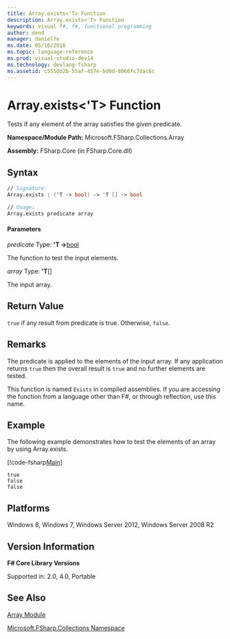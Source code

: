 ```yaml
---
title: Array.exists<'T> Function
description: Array.exists<'T> Function
keywords: visual f#, f#, functional programming
author: dend
manager: danielfe
ms.date: 05/16/2016
ms.topic: language-reference
ms.prod: visual-studio-dev14
ms.technology: devlang-fsharp
ms.assetid: c555dd2b-55af-457e-bd0d-8066fc7dac6c 
---
```


# Array.exists<'T> Function

Tests if any element of the array satisfies the given predicate.

**Namespace/Module Path:** Microsoft.FSharp.Collections.Array

**Assembly:** FSharp.Core (in FSharp.Core.dll)


## Syntax

```fsharp
// Signature:
Array.exists : ('T -> bool) -> 'T [] -> bool

// Usage:
Array.exists predicate array
```

#### Parameters
*predicate*
Type: **'T -&gt;**[bool](https://msdn.microsoft.com/library/89c0cf9c-49ce-4207-a3be-555851a67dd5)


The function to test the input elements.


*array*
Type: **'T**[[]](https://msdn.microsoft.com/library/def20292-9aae-4596-9275-b94e594f8493)


The input array.


## Return Value

`true` if any result from predicate is true. Otherwise, `false`.
## Remarks
The predicate is applied to the elements of the input array. If any application returns `true` then the overall result is `true` and no further elements are tested.

This function is named `Exists` in compiled assemblies. If you are accessing the function from a language other than F#, or through reflection, use this name.

## Example
The following example demonstrates how to test the elements of an array by using Array.exists.

[!code-fsharp[Main](~/samples/snippets/fsharp/arrays/snippet231.fs)]

```
true
false
false
```

## Platforms
Windows 8, Windows 7, Windows Server 2012, Windows Server 2008 R2


## Version Information
**F# Core Library Versions**

Supported in: 2.0, 4.0, Portable

## See Also
[Array Module](array-module.md)

[Microsoft.FSharp.Collections Namespace](../Microsoft.FSharp.Collections-Namespace-%5BFSharp%5D.md)